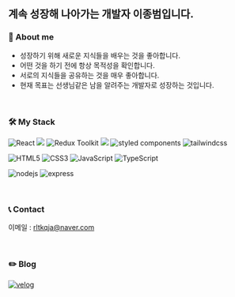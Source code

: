 ## 계속 성장해 나아가는 개발자 **이종범**입니다.

### 🤗 About me
- 성장하기 위해 새로운 지식들을 배우는 것을 좋아합니다.
- 어떤 것을 하기 전에 항상 목적성을 확인합니다.
- 서로의 지식들을 공유하는 것을 매우 좋아합니다.
- 현재 목표는 선생님같은 남을 알려주는 개발자로 성장하는 것입니다.

<br />

### 🛠 My Stack
<img alt="React" src ="https://img.shields.io/badge/React-61DAFB.svg?&style=for-the-badge&logo=React&logoColor=white"/> <img src="https://img.shields.io/badge/recoil-3578E5?style=for-the-badge&logo=recoil&logoColor=white" /> <img alt="Redux Toolkit" src ="https://img.shields.io/badge/Redux Toolkit-764ABC.svg?&style=for-the-badge&logo=Redux&logoColor=white"/> <img src="https://img.shields.io/badge/react query-FF4154?style=for-the-badge&logo=reactquery&logoColor=white" /> <img alt="styled components" src ="https://img.shields.io/badge/styled components-DB7093.svg?&style=for-the-badge&logo=styled-components&logoColor=white"/> <img alt="tailwindcss" src ="https://img.shields.io/badge/tailwindcss-06B6D4.svg?&style=for-the-badge&logo=tailwindcss&logoColor=white"/>

<img alt="HTML5" src ="https://img.shields.io/badge/HTML5-E34F26.svg?&style=for-the-badge&logo=HTML5&logoColor=white"/> <img alt="CSS3" src ="https://img.shields.io/badge/CSS3-1572B6.svg?&style=for-the-badge&logo=CSS3&logoColor=white"/> <img alt="JavaScript" src ="https://img.shields.io/badge/JavaScript-F7DF1E.svg?&style=for-the-badge&logo=JavaScript&logoColor=white"/>
<img alt="TypeScript" src ="https://img.shields.io/badge/TypeScript-3178C6.svg?&style=for-the-badge&logo=TypeScript&logoColor=white"/>

<img alt="nodejs" src ="https://img.shields.io/badge/nodejs-339933.svg?&style=for-the-badge&logo=nodedotjs&logoColor=white"/> <img alt="express" src ="https://img.shields.io/badge/express-000000.svg?&style=for-the-badge&logo=express&logoColor=white"/>

<br />

### 📞 Contact
이메일 : rltkqja@naver.com

<br />

### ✏️ Blog
<a href="https://velog.io/@rltkqja/posts"><img alt="velog" src="https://img.shields.io/badge/velog-20C997.svg?&style=for-the-badge&logo=velog&logoColor=white" /></a>
